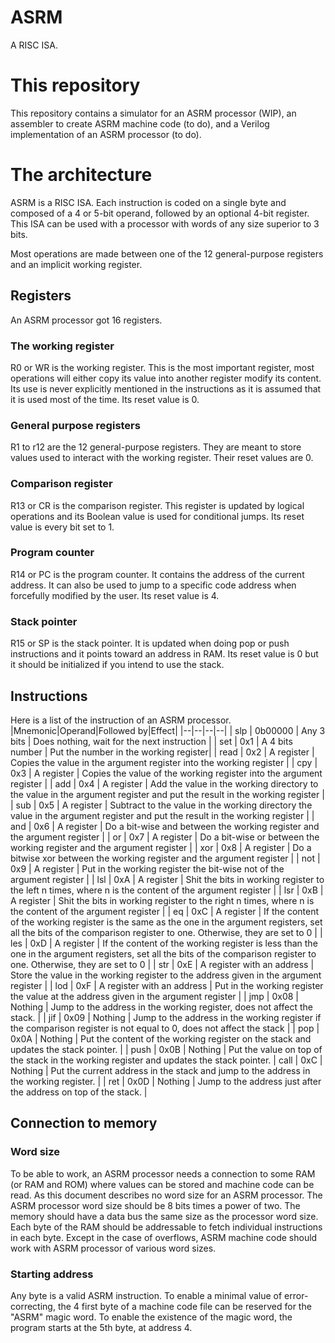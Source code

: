 # ASRM
A RISC ISA.

# This repository
This repository contains a simulator for an ASRM processor (WIP), an assembler to create ASRM machine code (to do), and a Verilog implementation of an ASRM processor (to do).

# The architecture
ASRM is a RISC ISA. Each instruction is coded on a single byte and composed of a 4 or 5-bit operand, followed by an optional 4-bit register. This ISA can be used with a processor with words of any size superior to 3 bits.

Most operations are made between one of the 12 general-purpose registers and an implicit working register.

## Registers
An ASRM processor got 16 registers.
### The working register
R0 or WR is the working register.  This is the most important register, most operations will either copy its value into another register modify its content. Its use is never explicitly mentioned in the instructions as it is assumed that it is used most of the time. Its reset value is 0.
### General purpose registers
R1 to r12 are the 12 general-purpose registers. They are meant to store values used to interact with the working register. Their reset values are 0.
### Comparison register
R13 or CR is the comparison register. This register is updated by logical operations and its Boolean value is used for conditional jumps. Its reset value is every bit set to 1.
### Program counter
R14 or PC is the program counter. It contains the address of the current address. It can also be used to jump to a specific code address when forcefully modified by the user. Its reset value is 4.
### Stack pointer
R15 or SP is the stack pointer. It is updated when doing pop or push instructions and it points toward an address in RAM. Its reset value is 0 but it should be initialized if you intend to use the stack.

## Instructions
Here is a list of the instruction of an ASRM processor. 
|Mnemonic|Operand|Followed by|Effect|
|--|--|--|--|
| slp | 0b00000 | Any 3 bits | Does nothing, wait for the next instruction |
| set | 0x1 | A 4 bits number | Put the number in the working register|
| read | 0x2 | A register | Copies the value in the argument register into the working register |
| cpy | 0x3 | A register | Copies the value of the working register into the argument register |
| add | 0x4 | A register | Add the value in the working directory to the value in the argument register and put the result in the working register |
| sub | 0x5 | A register | Subtract to the value in the working directory the value in the argument register and put the result in the working register |
| and | 0x6 | A register | Do a bit-wise and between the working register and the argument register |
| or | 0x7 | A register | Do a bit-wise or between the working register and the argument register |
| xor | 0x8 | A register | Do a bitwise xor between the working register and the argument register |
| not | 0x9 | A register | Put in the working register the bit-wise not of the argument register |
| lsl | 0xA | A register | Shit the bits in working register to the left n times, where n is the content of the argument register |
| lsr | 0xB | A register | Shit the bits in working register to the right n times, where n is the content of the argument register |
| eq | 0xC | A register | If the content of the working register is the same as the one in the argument registers, set all the bits of the comparison register to one. Otherwise, they are set to 0 |
| les | 0xD | A register | If the content of the working register is less than the one in the argument registers, set all the bits of the comparison register to one. Otherwise, they are set to 0 |
| str | 0xE | A register with an address | Store the value in the working register to the address given in the argument register |
| lod | 0xF | A register with an address | Put in the working register the value at the address given in the argument register |
| jmp | 0x08 | Nothing | Jump to the address in the working register, does not affect the stack. |
| jif | 0x09 | Nothing | Jump to the address in the working register if the comparison register is not equal to 0, does not affect the stack |
| pop | 0x0A | Nothing | Put the content of the working register on the stack and updates the stack pointer. |
| push | 0x0B | Nothing | Put the value on top of the stack in the working register and updates the stack pointer.
| call | 0xC | Nothing | Put the current address in the stack and jump to the address in the working register. | 
| ret | 0x0D | Nothing | Jump to the address just after the address on top of the stack. |

## Connection to memory
### Word size
To be able to work, an ASRM processor needs a connection to some RAM (or RAM and ROM) where values can be stored and machine code can be read. As this document describes no word size for an ASRM processor.
The ASRM processor word size should be 8 bits times a power of two. The memory should have a data bus the same size as the processor word size. Each byte of the RAM should be addressable to fetch individual instructions in each byte. 
Except in the case of overflows, ASRM machine code should work with ASRM processor of various word sizes.


### Starting address
Any byte is a valid ASRM instruction. To enable a minimal value of error-correcting, the 4 first byte of a machine code file can be reserved for the "ASRM" magic word. To enable the existence of the magic word, the program starts at the 5th byte, at address 4.

